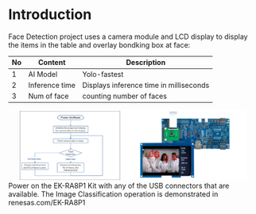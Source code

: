 # Introduction


 Face Detection project uses a camera module and LCD display to display the items in the table and overlay bondking box at face:  


| No   | Content            | Description      |
| ---- | --------------- | --------- |
|1|AI Model|Yolo-fastest|
|2|Inference time|Displays inference time in milliseconds|
|3|Num of face|counting number of faces|

<div align="center">
<img src ="face_det.png" width="40%">  <img src ="Face_Det_demo.png" width="50%">  


<div align="left">
Power on the EK-RA8P1 Kit with any of the USB connectors that are available.  
The Image Classification operation is demonstrated in renesas.com/EK-RA8P1  





